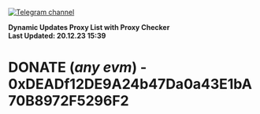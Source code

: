 [![Telegram channel](https://img.shields.io/endpoint?url=https://runkit.io/damiankrawczyk/telegram-badge/branches/master?url=https://t.me/n4z4v0d)](https://t.me/n4z4v0d) 

**Dynamic Updates Proxy List with Proxy Checker**  
**Last Updated: 20.12.23 15:39**

# DONATE (_any evm_) - 0xDEADf12DE9A24b47Da0a43E1bA70B8972F5296F2
